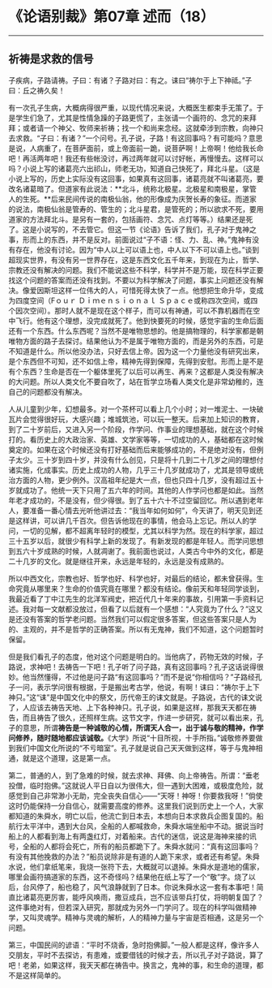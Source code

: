 # 《论语别裁》第07章 述而（18）

------

## 祈祷是求救的信号

子疾病，子路请祷。子曰：有诸？子路对曰：有之。诔曰“祷尔于上下神祗。”子曰：丘之祷久矣！

有一次孔子生病，大概病得很严重，以现代情况来说，大概医生都束手无策了。于是学生们急了，尤其是性情急躁的子路更慌了，主张请一个画符的、念咒的来拜拜；或者请一个神父、牧师来祈祷；找一个和尚来念经。这就牵涉到宗教，向神只去求救。“子曰：有诸？”一个问号。孔子说，子路！有这回事吗？有可能吗？意思是说，人病重了，在菩萨面前，或上帝面前一跪，说菩萨啊！上帝啊！他给我长命吧！再活两年吧！我还有些帐没讨，再过两年就可以讨好帐，再慢慢去。这样可以吗？小说上写的诸葛亮六出祁山，师老无功，知道自己快死了，拜北斗星。（这是小说上写的，历史上实际没有这回事，如果真有这回事，诸葛亮就不叫诸葛亮，要改名诸葛暗了。但道家有此说法：**北斗，统称北极星。北极星和南极星，掌管人的生死。**后来民间传说的南极仙翁，他的形像成为庆贺长寿的象征。而道家的说法，南极仙翁是管寿的、管生的；北斗星君，是管死的；所以欲求不死，要用道家的方法拜北斗。是另有一套的，包括画符、念咒、点灯等等。）结果还是死了。这是小说写的，不去管它。但这一节《论语》告诉了我们，孔子对于鬼神之事，形而上的东西，并不是反对。前面说过“子不语：怪、力、乱、神。”鬼神有没有存在，他没有讨论。因为“中人以上可以语上也，中人以下不可以语上也。”谈到超现实世界，有没有另一世界存在，这是东西文化五千年来，到现在为止，哲学、宗教还没有解决的问题。我们不能说这些不科学，科学并不是万能，现在科学正要找这个问题的答案而还没有找到。不要以为科学解决了问题，事实上问题还没有解决。像爱因斯坦这样一位伟大的人，可惜死得太快了一点。他想把生命升华，变成为四度空间（Fｏｕｒ Ｄｉｍｅｎｓｉｏｎａｌ Ｓｐａｃｅ或称四次空间，或四个因次空间）。那时人就不是现在这个样子，而可以有神通，可以不靠机器而在空中飞行。他有这个理想，没完成就死了。他到快要死的时候，感觉宇宙的生命后面还有一个东西。什么东西呢？当然不是唯物思想的。他是搞物理的，科学家都是朝唯物方面的路子去探讨。结果他认为不是属于唯物方面的，而是另外的东西，可是不知道是什么。所以他没办法，只好去信上帝。因为这一个力量他没有研究出来，是个东西但不可知，还不如信上帝，精神先得到保障，先得到安慰。形而上是不是有个东西？生命是否在一个躯体里死了以后可以再生、再来？这都是人类没有解决的大问题。所以人类文化不要自吹了，站在哲学立场看人类文化是非常幼稚的，连自己的问题都没有解决。

人从儿童到少年，幻想最多。对一个茶杯可以看上几个小时；对一堆泥士、一块破瓦片会觉得很好玩，大感兴趣；堆城筑池，可以玩一整天。后来加上知识的教育，到了二十岁前后，又进入另一个阶段，作学问、作事业的理想基础，就在这个时候打的。看历史上的大政治家、英雄、文学家等等，一切成功的人，基础都在这时候奠定的。如果在这个时候还没有打好基础而后来能够成功的，不是绝对没有，但例子太少。三十岁到四十岁，并没有什么创见，只是将十几到二十几岁之间的理想付诸实施，化成事实。历史上成功的人物，几乎三十几岁就成功了，尤其是领导或统治方面的人物，更少例外。汉高祖年纪是大一点，但也只四十几岁，没有超过五十岁就成功了。他统一天下只用了五六年的时间。其他的人作学问也都是如此。当然年老才成功的，不是没有，但少得很。到了五十六十不过空留回忆。所以遇到老年人，要准备一番心情去光听他讲过去：“我当年如何如何”，今天讲了，明天见到还是这样讲，可以讲几千百次。但告诉他现在的事情，他会马上忘记。所以人的学问，一切的见解，都不超离年轻时的模型，尤其以科学为然。现在的科学家，超过三十五岁以后，就很少有科学上新的发现了。有新发现的都是年轻人。而学问思想到五六十岁成熟的时候，人就凋谢了。我前面也说过，人类古今中外的文化，都是二十几岁的文化。就是继往开来，永远是年轻的，永远是没有成熟的。

所以中西文化，宗教也好、哲学也好、科学也好，对最后的结论，都未曾获得。生命究竟从哪里来？生命的价值究竟在哪里？都没有结论。像前天和年轻同学谈到，我最近看了丁中江先生的北洋军阀史，把近代几十年来的事故，引用第一手资料记述。我对每一文献都没放过，但看了以后就有一个感想：“人究竟为了什么？”这又是还没有答案的哲学老问题。当然我们可以假定很多答案，但这些答案只是人为的、主观的，并不是哲学的正确答案。所以有无鬼神，我们不知道，这个问题暂时保留。

但是我们看孔子的态度，他对这个问题是明白的。当他病了，药物无效的时候，子路说，求神吧！去祷告一下吧！孔子听了问子路，真有这回事吗？孔子这话说得很妙。他当然懂得，不过他是问子路“有这回事吗？”而不是说“你相信吗？”子路经孔子一问，表示学问很有根据，于是搬出考古学，他说，有啊！诔曰：“祷尔于上下神只。”这“诔”是中国文化中的祭文，历代帝王的诔文就是。子路说，古代的诔文说了，人应该去祷告天地、上下各种神只。孔子说，如果是这样，那我天天都在祷告，而且祷告了很久，还照样生病。这节文字，作进一步研究，就可以看出来，孔子的意思，所谓**祷告是一种诚敬的心情，所谓天人合一，出于诚与敬的精神，作学问修养，随时随地都应该诚敬。**《大学》所说“十目所视，十手所指。”诚敬修养要做到我们中国文化所说的“不亏暗室”。孔子就是说自己天天做到这样，等于与鬼神相通，就是这个道理，这是第一点。

第二，普通的人，到了急难的时候，就去求神、拜佛、向上帝祷告。所谓：“垂老投僧，临时抱佛。”这就说人平日自以为很伟大，但一遇到大困难，或极度危险，就感觉到自己非常渺小无助，完全丧失自信心——“天呀！神呀！你要救我呀！”倘使这时仍能保持一分自信心，就需要高度的修养。这里我们说到历史上一个人，大家都知道的朱舜水，明亡以后，他流亡到日本去，本想向日本求救兵企图复国的。船航行太平洋中，遇到大台风，全船的人都喊救命，朱舜水端坐船中不动。据说当时船上的人都看到海上有两盏红灯，对着船来。古代的迷信，说这是海神来接的讯号，全船的人都将会死亡，所有的船员都跪下了。朱舜水就问：“真有这回事吗？有没有其他挽救的办法？”船员说除非是有道的人跪下来求，或者还有希望。朱舜水说，他们拿纸笔来，我烧一张符下去，大概就可以退掉。朱舜水是道地的儒家，哪里会画符搞道家的东西，这不奇怪吗？结果他在纸上写了一个“敬”字。烧了以后，台风停了，船也稳了，风气浪静就到了日本。你说朱舜水这一套有本事吧！简直比诸葛亮更厉害，能呼风唤雨，撒豆成兵，岂不应该带兵打仗，将明朝复国了？这件事绝对有，但若深入研究，那就成为另外一门学问了。现在的科学叫做精神学，又叫灵魂学。精神与灵魂的解析，人的精神力量与宇宙是否相通，这是另一个问题。

第三，中国民间的谚语：“平时不烧香，急时抱佛脚。”一般人都是这样，像许多人交朋友，平时不去探访，有患难，或要借钱的时候才去，所以孔子对子路说，算了吧！老弟，如果这样，我天天都在祷告中。换言之，鬼神的事，和生命的道理，都不是这样简单的。

